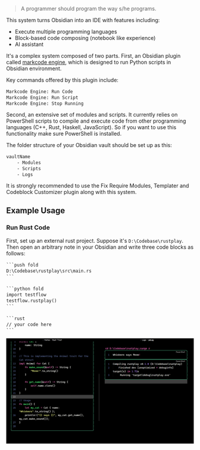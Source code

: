 
> A programmer should program the way s/he programs.

This system turns Obsidian into an IDE with features including:
- Execute multiple programming languages
- Block-based code composing (notebook like experience)
- AI assistant

It's a complex system composed of two parts.
First, an Obsidian plugin called [markcode engine](https://github.com/shuxueshuxue/Markcode-engine), which is designed to run Python scripts in Obsidian environment.

Key commands offered by this plugin include:

```
Markcode Engine: Run Code
Markcode Engine: Run Script
Markcode Engine: Stop Running
```

Second, an extensive set of modules and scripts. It currently relies on PowerShell scripts to compile and execute code from other programming languages (C++, Rust, Haskell, JavaScript). So if you want to use this functionality make sure PowerShell is installed.

The folder structure of your Obsidian vault should be set up as this:

```
vaultName
	- Modules
	- Scripts
	- Logs
```

It is strongly recommended to use the Fix Require Modules, Templater and Codeblock Customizer plugin along with this system.

## Example Usage

### Run Rust Code

First, set up an external rust project.
Suppose it's `D:\Codebase\rustplay`. Then open an arbitrary note in your Obsidian and write three code blocks as follows:

````
```push fold
D:\Codebase\rustplay\src\main.rs
```

```python fold
import testflow
testflow.rustplay()
```

```rust
// your code here
```
````

![](assets/Markcode%20engine%20document.png)
